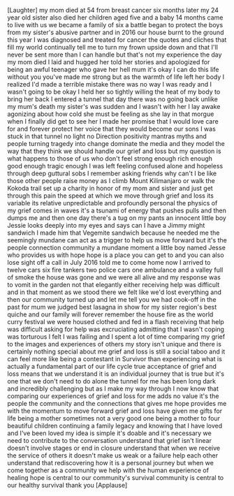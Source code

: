 
[Laughter]
my mom died at 54 from breast cancer
six months later my 24 year old sister
also died her children aged five and a
baby 14 months came to live with us we
became a family of six a battle began to
protect the boys from my sister&#39;s
abusive partner and in 2016 our house
burnt to the ground this year I was
diagnosed and treated for cancer the
quotes and cliches that fill my world
continually tell me to turn my frown
upside down and that I&#39;ll never be sent
more than I can handle but that&#39;s not my
experience the day my mom died I laid
and hugged her told her stories and
apologized for being an awful teenager
who gave her hell mum it&#39;s okay I can do
this life without you you&#39;ve made me
strong but as the warmth of life left
her body I realized I&#39;d made a terrible
mistake
there was no way I was ready and I
wasn&#39;t going to be okay
I held her so tightly willing the heat
of my body to bring her back I entered a
tunnel that day there was no going back
unlike my mum&#39;s death my sister&#39;s was
sudden and I wasn&#39;t with her I lay awake
agonizing about how cold she must be
feeling as she lay in that morgue when I
finally did get to see her I made her
promise that I would love care for and
forever protect her voice that they
would become our sons
I was stuck in that tunnel no light no
Direction positivity mantras myths and
people turning tragedy into change
dominate the media and they model the
way that they think we should handle our
grief and loss but my question is what
happens to those of us who don&#39;t feel
strong enough rich enough good enough
tragic enough I was left feeling
confused alone and hopeless through deep
guttural sobs I remember asking friends
why can&#39;t I be like those other people
raise money as I climb Mount Kilimanjaro
or walk the Kokoda trail set up a
charity in honor of my mom and sister
and just get through this pain the speed
at which we move through grief and loss
its variable its relative unpredictable
and profoundly personal the physics of
my grief comes in waves it&#39;s a tsunami
of energy that pushes pulls and then
dumps me and then one day there&#39;s a tug
on my pants an innocent little boy
Jessie looks deeply into my eyes and
says can I have a Jimmy might sandwich I
made him that Vegemite sandwich because
he needed me
the seemingly mundane can act as a
trigger to help us move forward but it&#39;s
the people connection community a
mundane moment a little boy named Jesse
who provides us with hope hope is a
place you can get to and you can also
lose sight off a call in July 2016 told
me to come home now I arrived to twelve
cars six fire tankers two police cars
one ambulance and a valley full of smoke
the house was gone and we were all alive
and my response was to vomit in the
garden not that elegantly either
receiving help was difficult and in that
moment as we stood there we felt like
we&#39;d lost everything and then our
community turned up and let me tell you
we had cook-off in the past for mum we
judged best lasagna in show for my
sister region&#39;s best quiche and our
family will forever remember the house
fire as the world curry festival we were
housed clothed and fed in a flash
receiving that help was difficult asking
for help was excruciating admitting that
I wasn&#39;t coping was torturous
I felt I was failing and I spent a lot
of time comparing my grief to the images
and experiences of others my story isn&#39;t
unique and there is certainly nothing
special about me grief and loss is still
a social taboo and it can feel more like
being a contestant in Survivor than
experiencing what is actually a
fundamental part of our life cycle true
acceptance of grief and loss means that
we understand it is an individual
journey that is true but it&#39;s one that
we don&#39;t need to do alone the tunnel for
me has been long dark and incredibly
challenging but as I make my way through
I now know that comparing our
experiences of grief and loss for me
adds no value it&#39;s the people the
community and the connections that gives
me hope provides me with the momentum to
move forward grief and loss have given
me gifts for life being a mother
sometimes not a very good one being a
mother to four beautiful children
continuing a family legacy and knowing
that I have loved and I&#39;ve been loved my
idea is simple it&#39;s doable and it&#39;s
necessary we need to contribute to the
conversation understand that grief isn&#39;t
linear doesn&#39;t involve stages or end in
closure understand that when we receive
the service of others it doesn&#39;t make us
weak or a failure help each other
understand that rediscovering how
it is a personal journey but when we
come together as a community we help
with the human experience of healing
hope is central to our community&#39;s
survival community is central to our
healthy survival thank you
[Applause]
